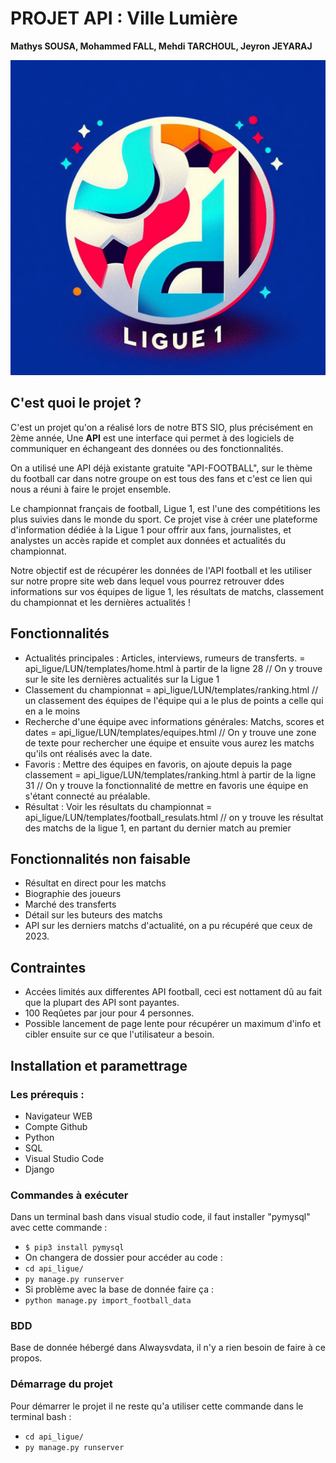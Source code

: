 # PROJET API : Ville Lumière
**Mathys SOUSA, Mohammed FALL, Mehdi TARCHOUL, Jeyron JEYARAJ**

![Mon image](./img/logo_SL1.jpg)

## C'est quoi le projet ?  

C'est un projet qu'on a réalisé lors de notre BTS SIO, plus précisément en 2ème année, Une **API** est une interface qui permet à des logiciels de communiquer en échangeant des données ou des fonctionnalités.

On a utilisé une API déjà existante gratuite "API-FOOTBALL", sur le thème du football car dans notre groupe on est tous des fans et c'est ce lien qui nous a réuni à faire le projet ensemble.

Le championnat français de football, Ligue 1, est l'une des compétitions les plus suivies dans le monde du sport. Ce projet vise à créer une plateforme d'information dédiée à la Ligue 1 pour offrir aux fans, journalistes, et analystes un accès rapide et complet aux données et actualités du championnat.

Notre objectif est de récupérer les données de l'API football et les utiliser sur notre propre site web dans lequel vous pourrez retrouver ddes informations sur vos équipes de ligue 1, les résultats de matchs, classement du championnat et les dernières actualités !


## Fonctionnalités

- Actualités principales : Articles, interviews, rumeurs de transferts. = api_ligue/LUN/templates/home.html à partir de la ligne 28 // On y trouve sur le site les dernières actualités sur la Ligue 1 
- Classement du championnat = api_ligue/LUN/templates/ranking.html  // un classement des équipes de l'équipe qui a le plus de points a celle qui en a le moins
- Recherche d'une équipe avec informations générales: Matchs, scores et dates = api_ligue/LUN/templates/equipes.html //  On y trouve une zone de texte pour rechercher une équipe et ensuite vous aurez les matchs qu'ils ont réalisés avec la date.
- Favoris : Mettre des équipes en favoris, on ajoute depuis la page classement = api_ligue/LUN/templates/ranking.html à partir de la ligne 31 // On y trouve la fonctionnalité de mettre en favoris une équipe en s'étant connecté au préalable.
- Résultat : Voir les résultats du championnat = api_ligue/LUN/templates/football_resulats.html // on y trouve les résultat des matchs de la ligue 1, en partant du dernier match au premier

## Fonctionnalités non faisable

- Résultat en direct pour les matchs 
- Biographie des joueurs
- Marché des transferts
- Détail sur les buteurs des matchs
- API sur les derniers matchs d'actualité, on a pu récupéré que ceux de 2023.

## Contraintes
- Accées limités aux differentes API football, ceci est nottament dû au fait que la plupart des API sont payantes. 
- 100 Reqûetes par jour pour 4 personnes.
- Possible lancement de page lente pour récupérer un maximum d'info et cibler ensuite sur ce que l'utilisateur a besoin.

## Installation et paramettrage

### Les prérequis :
- Navigateur WEB 
- Compte Github
- Python
- SQL
- Visual Studio Code 
- Django

### Commandes à exécuter 
Dans un terminal bash dans visual studio code, il faut installer "pymysql" avec cette commande : 
- `$ pip3 install pymysql`
- On changera de dossier pour accéder au code :
- `cd api_ligue/`
- `py manage.py runserver`
- Si problème avec la base de donnée faire ça : 
-  `python manage.py import_football_data`

### BDD 
Base de donnée hébergé dans Alwaysvdata, il n'y a rien besoin de faire à ce propos.

### Démarrage du projet
Pour démarrer le projet il ne reste qu'a utiliser cette commande dans le terminal bash :
- `cd api_ligue/`
- `py manage.py runserver`


